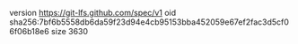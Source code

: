 version https://git-lfs.github.com/spec/v1
oid sha256:7bf6b5558db6da59f23d94e4cb95153bba452059e67ef2fac3d5cf06f06b18e6
size 3630
